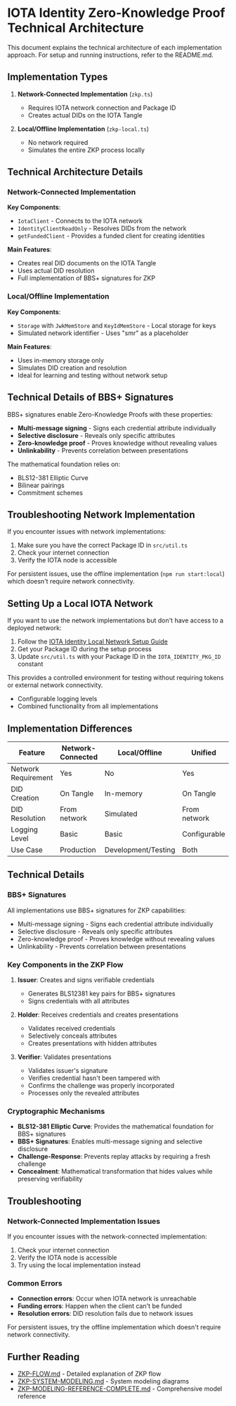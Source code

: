 # IOTA Identity Zero-Knowledge Proof Technical Architecture

This document explains the technical architecture of each implementation approach. For setup and running instructions, refer to the README.md.

## Implementation Types

1. **Network-Connected Implementation** (`zkp.ts`)

    - Requires IOTA network connection and Package ID
    - Creates actual DIDs on the IOTA Tangle

2. **Local/Offline Implementation** (`zkp-local.ts`)
    - No network required
    - Simulates the entire ZKP process locally

## Technical Architecture Details

### Network-Connected Implementation

**Key Components**:

-   `IotaClient` - Connects to the IOTA network
-   `IdentityClientReadOnly` - Resolves DIDs from the network
-   `getFundedClient` - Provides a funded client for creating identities

**Main Features**:

-   Creates real DID documents on the IOTA Tangle
-   Uses actual DID resolution
-   Full implementation of BBS+ signatures for ZKP

### Local/Offline Implementation

**Key Components**:

-   `Storage` with `JwkMemStore` and `KeyIdMemStore` - Local storage for keys
-   Simulated network identifier - Uses "smr" as a placeholder

**Main Features**:

-   Uses in-memory storage only
-   Simulates DID creation and resolution
-   Ideal for learning and testing without network setup

## Technical Details of BBS+ Signatures

BBS+ signatures enable Zero-Knowledge Proofs with these properties:

-   **Multi-message signing** - Signs each credential attribute individually
-   **Selective disclosure** - Reveals only specific attributes
-   **Zero-knowledge proof** - Proves knowledge without revealing values
-   **Unlinkability** - Prevents correlation between presentations

The mathematical foundation relies on:

-   BLS12-381 Elliptic Curve
-   Bilinear pairings
-   Commitment schemes

## Troubleshooting Network Implementation

If you encounter issues with network implementations:

1. Make sure you have the correct Package ID in `src/util.ts`
2. Check your internet connection
3. Verify the IOTA node is accessible

For persistent issues, use the offline implementation (`npm run start:local`) which doesn't require network connectivity.

## Setting Up a Local IOTA Network

If you want to use the network implementations but don't have access to a deployed network:

1. Follow the [IOTA Identity Local Network Setup Guide](https://wiki.iota.org/identity.rs/getting-started/installation)
2. Get your Package ID during the setup process
3. Update `src/util.ts` with your Package ID in the `IOTA_IDENTITY_PKG_ID` constant

This provides a controlled environment for testing without requiring tokens or external network connectivity.

-   Configurable logging levels
-   Combined functionality from all implementations

## Implementation Differences

| Feature             | Network-Connected | Local/Offline       | Unified      |
| ------------------- | ----------------- | ------------------- | ------------ |
| Network Requirement | Yes               | No                  | Yes          |
| DID Creation        | On Tangle         | In-memory           | On Tangle    |
| DID Resolution      | From network      | Simulated           | From network |
| Logging Level       | Basic             | Basic               | Configurable |
| Use Case            | Production        | Development/Testing | Both         |

## Technical Details

### BBS+ Signatures

All implementations use BBS+ signatures for ZKP capabilities:

-   Multi-message signing - Signs each credential attribute individually
-   Selective disclosure - Reveals only specific attributes
-   Zero-knowledge proof - Proves knowledge without revealing values
-   Unlinkability - Prevents correlation between presentations

### Key Components in the ZKP Flow

1. **Issuer**: Creates and signs verifiable credentials

    - Generates BLS12381 key pairs for BBS+ signatures
    - Signs credentials with all attributes

2. **Holder**: Receives credentials and creates presentations

    - Validates received credentials
    - Selectively conceals attributes
    - Creates presentations with hidden attributes

3. **Verifier**: Validates presentations
    - Validates issuer's signature
    - Verifies credential hasn't been tampered with
    - Confirms the challenge was properly incorporated
    - Processes only the revealed attributes

### Cryptographic Mechanisms

-   **BLS12-381 Elliptic Curve**: Provides the mathematical foundation for BBS+ signatures
-   **BBS+ Signatures**: Enables multi-message signing and selective disclosure
-   **Challenge-Response**: Prevents replay attacks by requiring a fresh challenge
-   **Concealment**: Mathematical transformation that hides values while preserving verifiability

## Troubleshooting

### Network-Connected Implementation Issues

If you encounter issues with the network-connected implementation:

1. Check your internet connection
2. Verify the IOTA node is accessible
3. Try using the local implementation instead

### Common Errors

-   **Connection errors**: Occur when IOTA network is unreachable
-   **Funding errors**: Happen when the client can't be funded
-   **Resolution errors**: DID resolution fails due to network issues

For persistent issues, try the offline implementation which doesn't require network connectivity.

## Further Reading

-   [ZKP-FLOW.md](./ZKP-FLOW.md) - Detailed explanation of ZKP flow
-   [ZKP-SYSTEM-MODELING.md](./ZKP-SYSTEM-MODELING.md) - System modeling diagrams
-   [ZKP-MODELING-REFERENCE-COMPLETE.md](./ZKP-MODELING-REFERENCE-COMPLETE.md) - Comprehensive model reference
